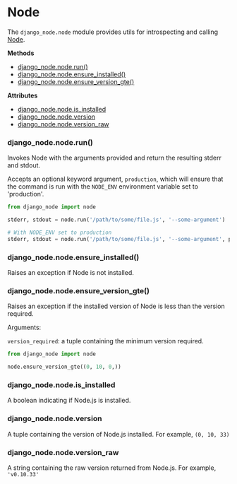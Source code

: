 Node
====

The `django_node.node` module provides utils for introspecting and calling [Node](http://nodejs.org/).

**Methods**
- [django_node.node.run()](#django_nodenoderun)
- [django_node.node.ensure_installed()](#django_nodenodeensure_installed)
- [django_node.node.ensure_version_gte()](#django_nodenodeensure_version_gte)

**Attributes**
- [django_node.node.is_installed](#django_nodenodeis_installed)
- [django_node.node.version](#django_nodenodeversion)
- [django_node.node.version_raw](#django_nodenodeversion_raw)


### django_node.node.run()

Invokes Node with the arguments provided and return the resulting stderr and stdout.

Accepts an optional keyword argument, `production`, which will ensure that the command is run
with the `NODE_ENV` environment variable set to 'production'.

```python
from django_node import node

stderr, stdout = node.run('/path/to/some/file.js', '--some-argument')

# With NODE_ENV set to production
stderr, stdout = node.run('/path/to/some/file.js', '--some-argument', production=True)
```

### django_node.node.ensure_installed()

Raises an exception if Node is not installed.

### django_node.node.ensure_version_gte()

Raises an exception if the installed version of Node is less than the version required.

Arguments:

`version_required`: a tuple containing the minimum version required.

```python
from django_node import node

node.ensure_version_gte((0, 10, 0,))
```

### django_node.node.is_installed

A boolean indicating if Node.js is installed.

### django_node.node.version

A tuple containing the version of Node.js installed. For example, `(0, 10, 33)`

### django_node.node.version_raw

A string containing the raw version returned from Node.js. For example, `'v0.10.33'`
